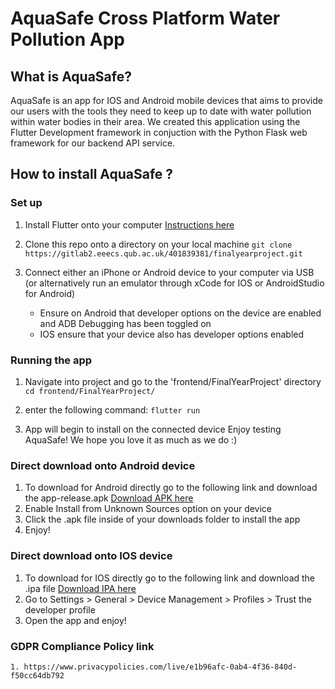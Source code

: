 # AquaSafe Cross Platform Water Pollution App

## What is AquaSafe?
AquaSafe is an app for IOS and Android mobile devices that aims to provide our users with the tools they need to keep up to date with water pollution within water bodies in their area.
We created this application using the Flutter Development framework in conjuction with the Python Flask web framework for our backend API service. 

## How to install AquaSafe ?

### Set up

   1.  Install Flutter onto your computer 
        [Instructions here](https://www.flutter.dev/docs/get-started/install)
            
   2.  Clone this repo onto a directory on your local machine
        `git clone https://gitlab2.eeecs.qub.ac.uk/401839381/finalyearproject.git`
            
            
   3.  Connect either an iPhone or Android device to your computer via USB (or alternatively run an emulator through xCode for IOS or AndroidStudio for Android)
        - Ensure on Android that developer options on the device are enabled and ADB Debugging has been toggled on
        - IOS ensure that your device also has developer options enabled
            

### Running the app
   1.  Navigate into project and go to the 'frontend/FinalYearProject' directory
        `cd frontend/FinalYearProject/`

   2.  enter the following command:
        `flutter run`
            
   3.  App will begin to install on the connected device
        Enjoy testing AquaSafe! We hope you love it as much as we do :)
            

### Direct download onto Android device
   1.  To download for Android directly go to the following link and download the app-release.apk
        [Download APK here](https://drive.google.com/file/d/1OkyIYcJeQ9ialHTv7duSybi5PdQwliHe/view?usp=sharing)
   2.  Enable Install from Unknown Sources option on your device
   3.  Click the .apk file inside of your downloads folder to install the app
   4.  Enjoy!
    

### Direct download onto IOS device
   1.  To download for IOS directly go to the following link and download the .ipa file
        [Download IPA here](INSERT_LINK_HERE)
   2.  Go to Settings > General > Device Management > Profiles > Trust the developer profile
   3.  Open the app and enjoy!


### GDPR Compliance Policy link
    1. https://www.privacypolicies.com/live/e1b96afc-0ab4-4f36-840d-f50cc64db792

            
